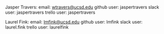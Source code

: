 Jasper Travers:
  email:        wtravers@ucsd.edu
  github user:  jaspertravers
  slack user:   jaspertravers
  trello user:  jaspertravers

Laurel Fink:
  email: lmfink@ucsd.edu
  github user: lmfink
  slack user: laurel.fink
  trello user: laurelfink
